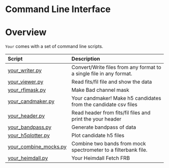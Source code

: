 
Command Line Interface
======================

# Overview


`Your` comes with a set of command line scripts.  

|Script|Description|
| :--- | :--- |
|[your_writer.py](bin/your_writer.md)|Convert/Write files from any format to a single file in any format.|
|[your_viewer.py](bin/your_viewer.md)|Read fits/fil file and show the data|
|[your_rfimask.py](bin/your_rfimask.md)|Make Bad channel mask|
|[your_candmaker.py](bin/your_candmaker.md)|Your candmaker! Make h5 candidates from the candidate csv files|
|[your_header.py](bin/your_header.md)|Read header from fits/fil files and print the your header|
|[your_bandpass.py](bin/your_bandpass.md)|Generate bandpass of data|
|[your_h5plotter.py](bin/your_h5plotter.md)|Plot candidate h5 files|
|[your_combine_mocks.py](bin/your_combine_mocks.md)|Combine two bands from mock spectrometer to a filterbank file.|
|[your_heimdall.py](bin/your_heimdall.md)|Your Heimdall Fetch FRB|
